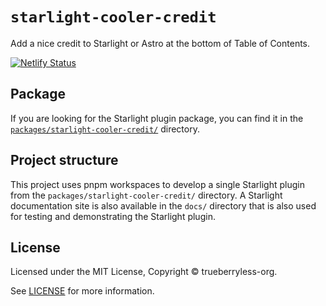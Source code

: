 # `starlight-cooler-credit`

Add a nice credit to Starlight or Astro at the bottom of Table of Contents.

[![Netlify Status](https://api.netlify.com/api/v1/badges/444754b6-ea63-47cf-8610-2061d830bd5b/deploy-status)](https://app.netlify.com/sites/starlight-cooler-credit/deploys)

## Package

If you are looking for the Starlight plugin package, you can find it in the [`packages/starlight-cooler-credit/`](/packages/starlight-cooler-credit/) directory.

## Project structure

This project uses pnpm workspaces to develop a single Starlight plugin from the `packages/starlight-cooler-credit/` directory. A Starlight documentation site is also available in the `docs/` directory that is also used for testing and demonstrating the Starlight plugin.

## License

Licensed under the MIT License, Copyright © trueberryless-org.

See [LICENSE](/LICENSE) for more information.
